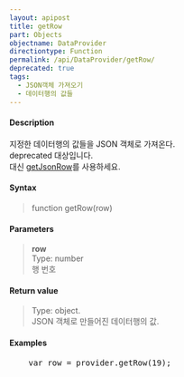```yaml
---
layout: apipost
title: getRow
part: Objects
objectname: DataProvider
directiontype: Function
permalink: /api/DataProvider/getRow/
deprecated: true
tags:
  - JSON객체 가져오기
  - 데이터행의 값들
---
```



#### Description

 지정한 데이터행의 값들을 JSON 객체로 가져온다.  
 deprecated 대상입니다.   
 대신 [getJsonRow](/api/DataProvider/getJsonRow/)를 사용하세요. 


#### Syntax

> function getRow(row)

#### Parameters

> **row**  
> Type: number  
> 행 번호  

#### Return value

> Type: object.  
> JSON 객체로 만들어진 데이터행의 값.  

#### Examples 

<pre class="prettyprint">
    var row = provider.getRow(19);
</pre>


